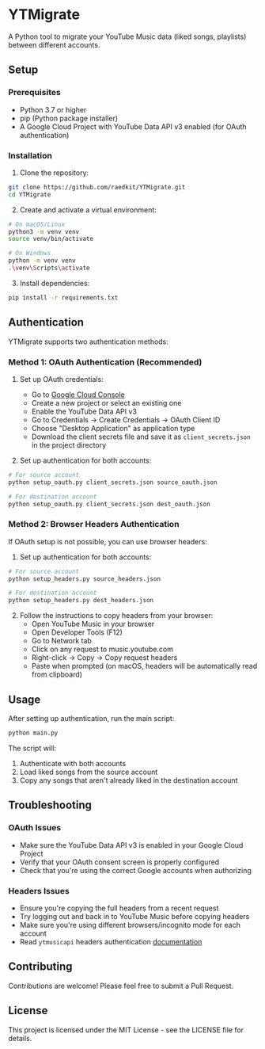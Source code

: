 # YTMigrate

A Python tool to migrate your YouTube Music data (liked songs, playlists) between different accounts.

## Setup

### Prerequisites

- Python 3.7 or higher
- pip (Python package installer)
- A Google Cloud Project with YouTube Data API v3 enabled (for OAuth authentication)

### Installation

1. Clone the repository:

```bash
git clone https://github.com/raedkit/YTMigrate.git
cd YTMigrate
```

2. Create and activate a virtual environment:

```bash
# On macOS/Linux
python3 -m venv venv
source venv/bin/activate

# On Windows
python -m venv venv
.\venv\Scripts\activate
```

3. Install dependencies:

```bash
pip install -r requirements.txt
```

## Authentication

YTMigrate supports two authentication methods:

### Method 1: OAuth Authentication (Recommended)

1. Set up OAuth credentials:

   - Go to [Google Cloud Console](https://console.cloud.google.com)
   - Create a new project or select an existing one
   - Enable the YouTube Data API v3
   - Go to Credentials -> Create Credentials -> OAuth Client ID
   - Choose "Desktop Application" as application type
   - Download the client secrets file and save it as `client_secrets.json` in the project directory

2. Set up authentication for both accounts:

```bash
# For source account
python setup_oauth.py client_secrets.json source_oauth.json

# For destination account
python setup_oauth.py client_secrets.json dest_oauth.json
```

### Method 2: Browser Headers Authentication

If OAuth setup is not possible, you can use browser headers:

1. Set up authentication for both accounts:

```bash
# For source account
python setup_headers.py source_headers.json

# For destination account
python setup_headers.py dest_headers.json
```

2. Follow the instructions to copy headers from your browser:
   - Open YouTube Music in your browser
   - Open Developer Tools (F12)
   - Go to Network tab
   - Click on any request to music.youtube.com
   - Right-click -> Copy -> Copy request headers
   - Paste when prompted (on macOS, headers will be automatically read from clipboard)

## Usage

After setting up authentication, run the main script:

```bash
python main.py
```

The script will:

1. Authenticate with both accounts
2. Load liked songs from the source account
3. Copy any songs that aren't already liked in the destination account

## Troubleshooting

### OAuth Issues

- Make sure the YouTube Data API v3 is enabled in your Google Cloud Project
- Verify that your OAuth consent screen is properly configured
- Check that you're using the correct Google accounts when authorizing

### Headers Issues

- Ensure you're copying the full headers from a recent request
- Try logging out and back in to YouTube Music before copying headers
- Make sure you're using different browsers/incognito mode for each account
- Read `ytmusicapi` headers authentication [documentation](https://ytmusicapi.readthedocs.io/en/stable/setup/browser.html)

## Contributing

Contributions are welcome! Please feel free to submit a Pull Request.

## License

This project is licensed under the MIT License - see the LICENSE file for details.

